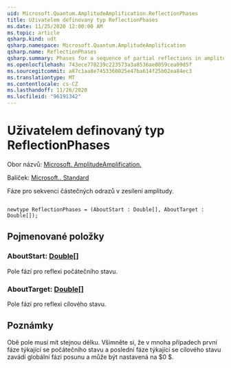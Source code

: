 ```yaml
---
uid: Microsoft.Quantum.AmplitudeAmplification.ReflectionPhases
title: Uživatelem definovaný typ ReflectionPhases
ms.date: 11/25/2020 12:00:00 AM
ms.topic: article
qsharp.kind: udt
qsharp.namespace: Microsoft.Quantum.AmplitudeAmplification
qsharp.name: ReflectionPhases
qsharp.summary: Phases for a sequence of partial reflections in amplitude amplification.
ms.openlocfilehash: 743ece778239c223573a3a8536ae8059cea09d5f
ms.sourcegitcommit: a87c1aa8e7453360025e47ba614f25b02ea84ec3
ms.translationtype: MT
ms.contentlocale: cs-CZ
ms.lasthandoff: 11/26/2020
ms.locfileid: "96191342"
---
```

# <a name="reflectionphases-user-defined-type"></a>Uživatelem definovaný typ ReflectionPhases

Obor názvů: [Microsoft. AmplitudeAmplification.](xref:Microsoft.Quantum.AmplitudeAmplification)

Balíček: [Microsoft.. Standard](https://nuget.org/packages/Microsoft.Quantum.Standard)


Fáze pro sekvenci částečných odrazů v zesílení amplitudy.

```qsharp

newtype ReflectionPhases = (AboutStart : Double[], AboutTarget : Double[]);
```



## <a name="named-items"></a>Pojmenované položky

### <a name="aboutstart--double"></a>AboutStart: [Double](xref:microsoft.quantum.lang-ref.double)[]

Pole fází pro reflexi počátečního stavu.
### <a name="abouttarget--double"></a>AboutTarget: [Double](xref:microsoft.quantum.lang-ref.double)[]

Pole fází pro reflexi cílového stavu.

## <a name="remarks"></a>Poznámky

Obě pole musí mít stejnou délku. Všimněte si, že v mnoha případech první fáze týkající se počátečního stavu a poslední fáze týkající se cílového stavu zavádí globální fázi posunu a může být nastavená na $0 $.